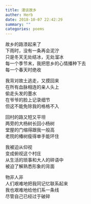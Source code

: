 ```yaml
---
title: 漫谈故乡
auther: Herb
date: 2018-10-07 22:42:29
summary: ""
categories: poems
---
```

故乡的路漆起来了\
下雨时，没有一条再会泥泞\
只是冬天无处结冰，无处溜冰\
每一个季节末，我把思乡的心情播种下去\
每一个春天时绝收

我背对故土逃走，又摸回来\
在所有血脉相连的亲人头上\
偷走头发的墨水\
在爷爷的脸上记录细节\
但这不能免除我的格格不入

回村的路又短又平坦\
两旁的大杨树长回小杨树\
堂屋的门缩得跟我一般高\
老院的椿树瘦得单手能环住

我被迫从仰视\
变成俯视这个村庄\
从生活的琐事和大人的碎语中\
被迫了解熟悉形象的背面

物非人非\
人们艰难地把我同记忆联系起来\
我也艰难地给他们系一条线\
尽管自己已经过于破碎
